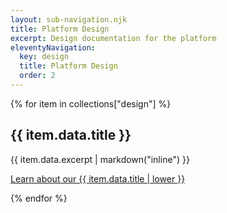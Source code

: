 ```yaml
---
layout: sub-navigation.njk
title: Platform Design
excerpt: Design documentation for the platform
eleventyNavigation:
  key: design
  title: Platform Design
  order: 2
---
```

<div class="flex-items">
{% for item in collections["design"] %}
  <div>
    <h2 class="govuk-heading-m govuk-!-font-size-27">{{ item.data.title }}</h2>
    <p class="govuk-body">{{ item.data.excerpt | markdown("inline") }}</p>
    <p class="govuk-body"><a class="govuk-link govuk-!-font-weight-bold" href="{{ item.url | url }}">Learn about our {{ item.data.title | lower }}</a></p>
  </div>
{% endfor %}
</div>
